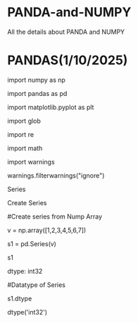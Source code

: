 # PANDA-and-NUMPY
All the details about PANDA and NUMPY
# PANDAS(1/10/2025)
import numpy as np

import pandas as pd

import matplotlib.pyplot as plt

import glob

import re

import math

import warnings

warnings.filterwarnings("ignore")

Series

Create Series

#Create series from Nump Array

v = np.array([1,2,3,4,5,6,7])

s1 = pd.Series(v)

s1


dtype: int32

#Datatype of Series

s1.dtype

dtype('int32')

